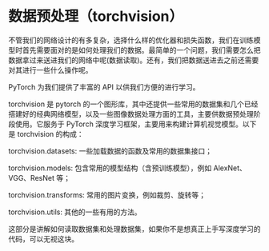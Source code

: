 # 数据预处理（torchvision）

不管我们的网络设计的有多复杂，选择什么样的优化器和损失函数，我们在训练模型时首先需要面对的是如何处理我们的数据。最简单的一个问题，我们需要怎么把数据拿过来送进我们的网络中呢(数据读取)。还有，我们把数据送进去之前还需要对其进行一些什么操作呢。

PyTorch 为我们提供了丰富的 API 以供我们方便的进行学习。

torchvision 是 pytorch 的一个图形库，其中还提供一些常用的数据集和几个已经搭建好的经典网络模型，以及一些图像数据处理方面的工具，主要供数据预处理阶段使用。它服务于 PyTorch 深度学习框架，主要用来构建计算机视觉模型。以下是 torchvision 的构成：

torchvision.datasets: 一些加载数据的函数及常用的数据集接口；

torchvision.models: 包含常用的模型结构（含预训练模型），例如 AlexNet、VGG、ResNet 等；

torchvision.transforms: 常用的图片变换，例如裁剪、旋转等；

torchvision.utils: 其他的一些有用的方法。

这部分是讲解如何读取数据集和处理数据集，如果你不是想真正上手写深度学习的代码，可以无视这块。
